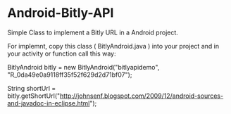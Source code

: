 Android-Bitly-API
=================

Simple Class to implement a Bitly URL in a Android project.

For implemnt, copy this class ( BitlyAndroid.java ) into your project and in your activity or function call this way:


  BitlyAndroid bitly = new BitlyAndroid("bitlyapidemo", "R_0da49e0a9118ff35f52f629d2d71bf07");
  
  String shortUrl = bitly.getShortUrl("http://johnsenf.blogspot.com/2009/12/android-sources-and-javadoc-in-eclipse.html");
